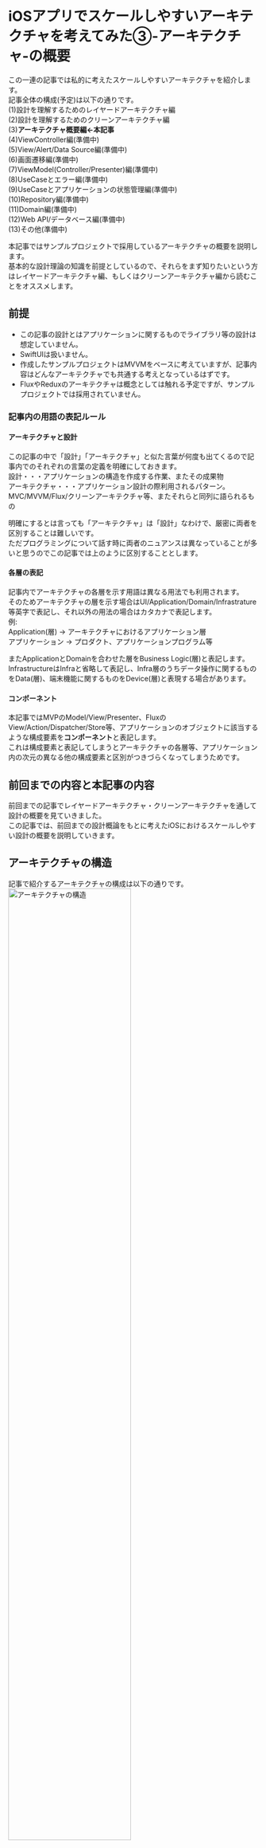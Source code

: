 
# iOSアプリでスケールしやすいアーキテクチャを考えてみた③-アーキテクチャ-の概要

この一連の記事では私的に考えたスケールしやすいアーキテクチャを紹介します。  
記事全体の構成(予定)は以下の通りです。  
(1)設計を理解するためのレイヤードアーキテクチャ編  
(2)設計を理解するためのクリーンアーキテクチャ編  
(3)**アーキテクチャ概要編←本記事**  
(4)ViewController編(準備中)  
(5)View/Alert/Data Source編(準備中)  
(6)画面遷移編(準備中)  
(7)ViewModel(Controller/Presenter)編(準備中)  
(8)UseCaseとエラー編(準備中)  
(9)UseCaseとアプリケーションの状態管理編(準備中)  
(10)Repository編(準備中)  
(11)Domain編(準備中)  
(12)Web API/データベース編(準備中)  
(13)その他(準備中)  

本記事ではサンプルプロジェクトで採用しているアーキテクチャの概要を説明します。  
基本的な設計理論の知識を前提としているので、それらをまず知りたいという方はレイヤードアーキテクチャ編、もしくはクリーンアーキテクチャ編から読むことをオススメします。  

## 前提
- この記事の設計とはアプリケーションに関するものでライブラリ等の設計は想定していません。  
- SwiftUIは扱いません。  
- 作成したサンプルプロジェクトはMVVMをベースに考えていますが、記事内容はどんなアーキテクチャでも共通する考えとなっているはずです。  
- FluxやReduxのアーキテクチャは概念としては触れる予定ですが、サンプルプロジェクトでは採用されていません。  

### 記事内の用語の表記ルール 
#### アーキテクチャと設計
この記事の中で「設計」「アーキテクチャ」と似た言葉が何度も出てくるので記事内でのそれぞれの言葉の定義を明確にしておきます。  
設計・・・アプリケーションの構造を作成する作業、またその成果物  
アーキテクチャ・・・アプリケーション設計の際利用されるパターン。MVC/MVVM/Flux/クリーンアーキテクチャ等、またそれらと同列に語られるもの  
  
明確にするとは言っても「アーキテクチャ」は「設計」なわけで、厳密に両者を区別することは難しいです。  
ただプログラミングについて話す時に両者のニュアンスは異なっていることが多いと思うのでこの記事では上のように区別することとします。  
#### 各層の表記
記事内でアーキテクチャの各層を示す用語は異なる用法でも利用されます。  
そのためアーキテクチャの層を示す場合はUI/Application/Domain/Infrastrature等英字で表記し、それ以外の用法の場合はカタカナで表記します。    
例:  
Application(層) -> アーキテクチャにおけるアプリケーション層  
アプリケーション -> プロダクト、アプリケーションプログラム等  

またApplicationとDomainを合わせた層をBusiness Logic(層)と表記します。  
InfrastructureはInfraと省略して表記し、Infra層のうちデータ操作に関するものをData(層)、端末機能に関するものをDevice(層)と表現する場合があります。  

#### コンポーネント
本記事ではMVPのModel/View/Presenter、FluxのView/Action/Dispatcher/Store等、アプリケーションのオブジェクトに該当するような構成要素を**コンポーネント**と表記します。  
これは構成要素と表記してしまうとアーキテクチャの各層等、アプリケーション内の次元の異なる他の構成要素と区別がつきづらくなってしまうためです。  


## 前回までの内容と本記事の内容
前回までの記事でレイヤードアーキテクチャ・クリーンアーキテクチャを通して設計の概要を見ていきました。      
この記事では、前回までの設計概論をもとに考えたiOSにおけるスケールしやすい設計の概要を説明していきます。  

## アーキテクチャの構造
記事で紹介するアーキテクチャの構成は以下の通りです。  
<img src="https://github.com/kokotata421/architetcture_theory/blob/main/Chapter3(概要)/Images/アーキテクチャの構造.png" alt="アーキテクチャの構造" width=70% >  
<sup>*アプリケーションの構造を簡潔に示すためDomain、Applicationを含む各層のデータオブジェクトは省略されています。各層のデータオブジェクトについては自身の層で生成され、自身の層もしくはクリーンアーキテクチャのInterface Adapters層で使用されれば問題ありません。</sup>  
<sup>*GatewayはApplciation層、Domain層どちらにも該当するため両方の層の中間に配置しています。</sup>  


構造を平面図でわかりやすく伝えるために技術的な関係に沿って示していますが、実際にはクリーンアーキテクチャを採用していてBusiness Logic(Application/Domain)層は他の層に依存しないようになっています。

基本的にはクリーンアーキテクチャやVIPER等iOSでよく利用されているアーキテクチャと大きく異なる点はありません。  
概観において目に付く特徴はUI層でViewContrllerとViewを明確に区別していること、Routerと同じようにAlertも一つの機構として切り出していること、View Modelが入れ子になっていること、またApplication層で状態管理を目的としたState/Eventを採用している程度でしょうか。(ViewModelの入れ子構造〔Parent ViewModel/Child ViewModel〕、State/Eventについては後ほど説明します)  
ただ、一つ一つの層・モジュールについては他のアーキテクチャと比べてもかなり詳細に立ち入っていると思います。  
ちなみに本設計のデータフローは一部(基本的にDomain)を除いてRxSwiftによって実装されています。  

## 各層の特徴

### UI層

#### ViewControllerとViewを分離する
UI層ではViewControllerとViewを切り離しています。  
本来ViewContorllerの主な責務は「入出力(イベント)の処理」と「UIの宣言・操作」です。  
そして、このうち「入出力(イベント)の処理」は、UXの観点からそのコード量が各画面毎に大きく変わらない責務となっています。[<sup>*1</sup>](#footnote1)  
しかし、それに対して、「UIの宣言・操作」は手続的なプログラミングの実装が多くなる等の理由によって画面の仕様によってコードの量が大きく変わります。          
ストーリーボードなどを使わずUIの宣言もプログラムで記述している場合、画面間のコード量はさらに大きく異なるでしょう。  
そのため本設計では、ViewControllerから「UIの定義・操作」を行うViewを切り離すことで、その責務を「入出力(イベント)の処理」に集中させ、画面の仕様による可読性への影響を最小限に留めています。  

その詳細については4章のViewController編、5章のView/Alert編で詳しく説明していきます。    
#### Alertを一つのモジュールとして切り出す  
個々のアラートは別々にコーディングすると重複してしまう箇所が出てきます。    
そのためアラート機能のコードを抽象化して再利用可能な形式で再構築している開発者は多いと思います。  
私が提唱しているAlert設計も基本的にはそれらと同様のものですが、同時にアプリケーション設計の視点も踏まえた一風変わったとなっているはずです。    
こちらも第5章View/Alert編で詳しく説明します。  

#### Routerをカスタム遷移にも対応させている
Routerは遷移処理をViewControllerから切り出したコンポーネントです。  
遷移処理をRouter、もしくはそれに該当するコンポーネントに切り出すことは特に珍しくないと思いますが、本設計では通常遷移だけでなくカスタム遷移も統一的なインターフェースで実行できる工夫がなされています。   
詳しくは6章の画面遷移編で取り上げます。    

#### ViewModel
サンプルプロジェクトではViewModelを採用していますが、基本的にはControllerやPreseter等、他のViewロジックを扱う機構にも通ずる内容になっているはずです。   
また冒頭の図のViewModelは入れ子構造になっていますが、あの図のParent ViewModelは画面全体を指す親ViewModel、Child ViewModelは各UIコンポーネントを指す子ViewModelを意味しています。        
このように画面全体のViewModelが各UIコンポーネント単位に細分化されたViewModelを内包するという形式を取ることで、それぞれのViewロジックの可読性が上がり、再利用もしやすくなります。  
詳しくは7章のViewModel(Controller/Presenter)編で説明します。  
### Application層
少し見慣れない構成になっているものの、Application層も基本的には従来のUseCaseを中心とした設計であることに変わりはありません。  
前回記事の最後で触れた「**いくつものUseCase(データフロー)の蓄積として生成されるアプリケーション状態**」の管理を設計に取り込んだ結果、このような構成になっています。    
 
#### CommandUseCaseとQueryUseCase
これらは私の造語ですが、副作用がないQueryと副作用があるCommandの意味さえわかっていればQueryUseCaseとCommandUseCaseを理解するのは難しくないと思います。  
QueryUseCaseは副作用なく自身が結果を出力するのに対して、CommandUseCaseは副作用があり結果を自身が出力せず後述するState・Eventから出力します。  

##### Flux/Reduxを理解するための実験
このApplication層の設計は、他の層の設計と比べて非常に実験的な意味合いが強いです。  
他の層ではスケールしやすい設計を目指しているのに対して、Application層は既存アーキテクチャに依存しない状態管理を考えることを通してFlux・Reduxの理解を深めることを目的としています。(もちろんFlux・Reduxの理解を深めることの延長には、スケールしやすい設計を考えるという目的があります。)  
FluxやReduxは非常に便利なアーキテクチャです。  
しかし、それは裏を返せば、それらのアーキテクチャの採用によって、状態管理・データフローを中心とした開発における問題群をあまり意識せずに解決できるということでもあります。  
実際の開発では、手段問わず現前の問題を解決することが何より大切であるのでそれで構わないと思いますが、一方で設計者・開発者として将来起こりうる様々な状況に柔軟性を持って対応できるようFlux・Reduxを相対的に理解することも重要です。  
そのため本設計論では、Flux・Reduxに依存せずに機能的に同等な設計を考えることを通して、Flux・Reduxが設計において何を意味しているのか考察していきます。    

詳しくは第9章UseCaseとアプリケーションの状態管理編で取り上げます。  
#### State/Event
StateとEventは先ほど述べたCommandUseCaseの結果を出力する機構であり、ReduxのStateとは異なります。  
StateとEventと分かれているのは出力する値の質によって区別するためです。  
例えばログインしているかどうか等、常時現在値を取得する必要がある状態はStateで管理し、アプリの開始時、終了時など特定イベント発生時のみ通知するものはEventで管理します。      
State/Eventについても第9章UseCaseとアプリケーションの状態管理編で取り上げます。  

#### UseCaseとエラー
順番前後しますが、第8章UseCase編では基本的なUseCaseとエラーの設計について説明します。    
なぜエラー設計をUseCaseで説明するのかというと、アプリケーション設計で考慮されるべきエラーは全てUseCase(Application層)に集められるからです。  
アプリケーションは大きくいってUIと内部システム(Application/Domain/Infra)に分けられますが、これらをエラー設計の観点から見ていくと、UIで発生するエラーは本設計の対象となりません。    
UIでエラーが発生するとアプリがクラッシュしてしまうので、これらのエラーはassertメソッド等アサーション用の関数を使いながら開発段階で潰すべきのが最善です。    
そのためプログラム実行時において考慮すべきエラーは内部システムで発生したものに限られ、またそこで発生したエラーは、その構造上、必ずUseCaseを通過します。(下記図参照)  
こうした事情を踏まえ、本設計ではアプリケーションで発生するエラーは全てUseCaseに集約させ、扱いやすいようにしています。    

### Domain層  
始めに述べておくと、この一連の記事でDomain層はあまり深く取り上げる予定はありません。  
その理由としてはDomainが「業務領域」を意味していることからもわかる通りその内容は各アプリケーションが扱うサービスによって大きく異なること、また一般的にモバイルアプリではDomainではデータの操作が主な役割となっていて複雑なロジックを持っていないことが挙げられます。  
しかしそれでも設計においてDomainが重要な役割を担っていることには変わりません。  
なので第9章Domain編ではDomain駆動設計の内容について簡単に説明する予定です。  

#### Repository
RepositoryはDomainオブジェクトの操作処理をカプセル化したコンポーネントであり単純なように思いますが、ここでの設計を適切に行わないとアプリケーションプログラムは冗長でわかりづらいものになってしまいます。  
第10章ではRepositoryをシンプルに保つための設計を考えていきます。  

### Infra層  
本記事ではInfra層の設計としてWeb API/データベースについて説明します。  
Web API/データベースはアプリケーションサービスからは独立しているべきであり、アプリケーション開発者がその枠組みから設計していく必要はありませんが、それでも細かいところをいくつかの工夫をすることでInfra周りの使い勝手が大きく変わり、アプリケーション側のプログラムもシンプルに記述できるようになります。   
12章ではInfraの汎用性を高めるために私が実践しているテクニックを紹介します。  

### その他
各層における内容以外にもテストなど開発において重要だと思うことがあれば追記していく予定です。  

## 補論:アプリケーションにおけるRxSwift
ここではアプリケーションにおけるRxSwiftの扱いについて個人的に思うことを述べます。  
また本サンプルプロジェクトではRxSwiftを利用したためこのようなタイトルとなっていますが、補論内での"RxSwift"という表現はCombineフレームワーク等同等のライブラリに置き換え可能です。    
### RxSwiftは外部技術か？
本サンプルプロジェクトではBusinss LogicにおいてもRxSwiftが利用されています。  
しかしクリーンアーキテクチャのドキュメントにはBusiness Logicにおいて外部技術は利用してはいけないと書かれていますが、RxSwiftはこの外部技術には含まれないのでしょうか。  
  
結論からいうと厳密にいえば例外なくRxSwiftも外部技術に含まれ、Business LogicでRxSwiftを利用するのは望ましくないと思います。  
### それでもRxSwiftがBusiness Logic内で使われる理由う
しかしこれにはいくつかの留意点があり、iOSアプリの設計に関するネット記事でもBusiness Logic内でRxSwiftが利用されているケースがよくみられるのはそれらを踏まえた判断だと思われます。  
具体的に以下3点です。  
1.RxSwiftは技術というよりもプログラミンングスタイルの導入  
2.RxSwiftの導入によって機能実装の際にボトルネックになるようなことはない  
3.現状のSwift言語仕様を考慮するとRxSwiftを導入することのメリットが大きい

それぞれに簡単に説明します。  
#### 1.RxSwiftは技術というよりもプログラミンングスタイルの導入
そもそもBusiness Logicで外部技術を利用しない理由は、Business Logicが特定の開発環境でしか利用できない外部技術に依存してしまうことでプログラムの柔軟性が失われてしまうからです。    
ただ一般的にこの外部技術とは特定サービス機能を提供するライブラリやフレームワークを指しますが、RxSwiftが提供しているのはプログラミングスタイルであり、その内部では独自の外部技術は一才使われておらず純粋なSwift言語のみで実装されています。  
またRxSwiftのようなリアクティブプログラミングライブラリはRxJavaやRxKotlinなど他の開発プラットフォームでも提供されていて、実質的に開発環境に依存してしまうことにはなりません。  
そのためRxSwiftは他の外部技術と比べると、開発の柔軟性を著しく落としてしまうような強い制約を発生させません。  

#### 2.RxSwiftの導入によって機能実装の際にボトルネックになるようなことはない  
これは1と重複している部分もありますが、通常外部技術は特定の開発環境でしか利用できません。    
そのため仕様の変更によってそれら外部技術がボトルネックとなり要件を満たすことができず、実装の変更を迫られる場合があります。  
しかしすでに説明した通りRxSwiftはプログラミングスタイルを提供しており、特定環境への依存度は低いため開発の際にそれがボトルネックとなるような事態は起こらないと思います。  

#### 3.現状のSwift言語仕様を考慮するとRxSwiftを導入することのメリットが大きい
1と2ではRxSwiftは他の外部技術と比べて開発において強い制約が起こらないことを説明しました。  
さらにそうした消極的な理由に加えてRxSwiftを導入することで統一的な記法によってコーディングできるメリットがあります。  
現状のSwiftの言語仕様だとアプリケーションを通して同期処理と非同期処理でコードの記述方法が異なってしまいがちになるのに対して、RxSwiftを利用すると同期、非同期関係なく統一的な記法でコーディングができるようになります。  
また非同期を含めた複数の処理を連携させたい等、純粋なSwiftのみだとネスト構造ができてしまったりとコードが複雑になってしまう処理があるのですが、RxSwiftを利用することでシンプルに実装できる場合があります。       

### しかし、RxSwiftが負の制約になるのも事実
このようにRxSwiftは他の外部技術と比べ強い制約を生まず、またコード記法の統一性を生まれる等のメリットもあるため実際のプロジェクトにおいてもよく利用されてい印象を受けます。  
しかしそれでもやはり外部技術であることには変わらず、利用することの負の側面があることも事実です。  
具体的に以下2点です。    

1. RxSwift独特のプログラミングスタイルを強制されるためコストがかかる  
2. 移行にコストがかかる

#### 1.RxSwift独特のプログラミングスタイルを強制されるためコストがかかる
RxSwiftは他の外部技術と比べて制約が少ないとは言いながらもやはり独自のプログラミングスタイルを強制させられるのは一つの制約です。      
Rxプログラミングでは本来であれば特に気に留める必要のない処理でもオペレーターと呼ばれるデータ処理メソッドを利用しなければならず等手通常のSwiftプログラミング以上に手間がかかる場合があります。  
Rxのそのような特徴はプログラムを直感的に実装することを難しくさせ、ロジックそのものに集中しにくくなる側面があります。  

#### 2.移行にコストがかかる
RxSwiftはプログラミングスタイルの導入であり特定の開発環境に依存しないと述べましたが、それでも細かな処理に関してはそれぞれの環境に依存してしまっている部分があります。  
そのためRxSwiftからCombineへの移行等、同じリアクティブプログラミング内での変更も移行先の仕様に合わせて変更を行う必要が出てきます。    

### 近々導入されるasync/awaitによってBusiness Logicにおいてリアクティブプログラミングは不要に？
ここまでの内容をまとめるとRxSwift等リアクティブプログラミングは理想を言えばBusiness Logic内で利用したくないけれど、Swiftの言語仕様と一般的に想定される機能要件を考えると採用するメリットの方が大きいというのが現状だと思います。    
しかしこのようなジレンマを抱えた状況はSwift6が登場するまでのようです。  
というのもSwift6ではasync/await(同期処理のように非同期処理を記述できる機能)が導入されるのでこれによりBusiness Logic側でRxSwiftなどリアクティブプログラミングを積極的に利用する理由はなくなるはずです。  
async/awaitの詳細については私もまだ把握できていませんが、今までSwiftプログラミングにおいて非同期処理をどうスマートにコーディングするかは大きな課題だったので、それが同期処理同様の方法でコーディングできるようになり、実装に大きな変化が生まれることは間違いありません。  
 
<a name="footnote1">*1</a>: 「入出力(イベント)の処理」の処理は言い換えればその画面機能の数の多さですが、アプリの1画面の機能が多すぎるとユーザーを困惑させる原因となります。そのためUXの観点から各画面のイベント処理量の違いはおおよそ限度が決まっています。    
